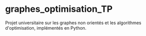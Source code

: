 # graphes_optimisation_TP
Projet universitaire sur les graphes non orientés et les algorithmes d'optimisation, implémentés en Python.
